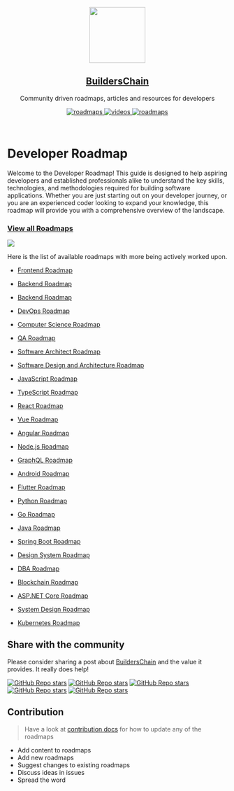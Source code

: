 <p align="center">
  <img src="https://user-images.githubusercontent.com/91731654/219326368-6816e031-8d0d-45bd-9a0c-8c1f12b157ad.png" height="128">
  <h2 align="center"><a href="https://github.com/BuildersChain">BuildersChain</a></h2>
  <p align="center">Community driven roadmaps, articles and resources for developers</p>
  <p align="center">
    <a href="https://github.com/BuildersChain/Developers-Roadmap">
    	<img src="https://img.shields.io/badge/-Roadmaps%20-0a0a0a.svg?style=flat&colorA=0a0a0a" alt="roadmaps" />
    </a>
    <a href="">
    	<img src="https://img.shields.io/badge/-Videos-0a0a0a.svg?style=flat&colorA=0a0a0a" alt="videos" />
    </a>
    <!-- <a href="https://github.com/kamranahmedse/developer-roadmap/tree/0471d44c8fae58b6a36a7c57bba12253916d0249/translations">
    	<img src="https://img.shields.io/badge/-Translations-0a0a0a.svg?style=flat&colorA=0a0a0a" alt="videos" />
    </a> -->
    <a href="">
    	<img src="https://img.shields.io/badge/%E2%9D%A4-YouTube%20Channel-0a0a0a.svg?style=flat&colorA=0a0a0a" alt="roadmaps" />
    </a>
  </p>
</p>

<br>



# Developer Roadmap
Welcome to the Developer Roadmap! This guide is designed to help aspiring developers and established professionals alike to understand the key skills, technologies, and methodologies required for building software applications. Whether you are just starting out on your developer journey, or you are an experienced coder looking to expand your knowledge, this roadmap will provide you with a comprehensive overview of the landscape.


### [View all Roadmaps](https://github.com/BuildersChain/Developers-Roadmap)

![](https://i.imgur.com/waxVImv.png)

Here is the list of available roadmaps with more being actively worked upon.

- [Frontend Roadmap](https://github.com/BuildersChain/Developers-Roadmap/tree/main/Frontend-Developer)

- [Backend Roadmap]()

- [Backend Roadmap](https://github.com/BuildersChain/Developers-Roadmap/tree/main/Backend-Developer)

- [DevOps Roadmap](https://github.com/BuildersChain/Developers-Roadmap/tree/main/DevOps-Roadmap)
- [Computer Science Roadmap]()
- [QA Roadmap]()
- [Software Architect Roadmap]()
- [Software Design and Architecture Roadmap]()
- [JavaScript Roadmap]()
- [TypeScript Roadmap]()
- [React Roadmap]()
- [Vue Roadmap]()
- [Angular Roadmap]()
- [Node.js Roadmap]()
- [GraphQL Roadmap]()
- [Android Roadmap]()
- [Flutter Roadmap](https://github.com/BuildersChain/Developers-Roadmap/blob/main/Frontend-Developer/mobile-developer(Flutter).md)
- [Python Roadmap]()
- [Go Roadmap]()
- [Java Roadmap]()
- [Spring Boot Roadmap]()
- [Design System Roadmap]()
- [DBA Roadmap]()
- [Blockchain Roadmap](https://github.com/BuildersChain/Developers-Roadmap/tree/main/WEB3-Developer)
- [ASP.NET Core Roadmap]()
- [System Design Roadmap]()
- [Kubernetes Roadmap]()


## Share with the community

Please consider sharing a post about [BuildersChain](https://github.com/BuildersChain) and the value it provides. It really does help!

[![GitHub Repo stars](https://img.shields.io/badge/share%20on-reddit-red?logo=reddit)]()
[![GitHub Repo stars](https://img.shields.io/badge/share%20on-hacker%20news-orange?logo=ycombinator)]()
[![GitHub Repo stars](https://img.shields.io/badge/share%20on-twitter-03A9F4?logo=twitter)]()
[![GitHub Repo stars](https://img.shields.io/badge/share%20on-facebook-1976D2?logo=facebook)]()
[![GitHub Repo stars](https://img.shields.io/badge/share%20on-linkedin-3949AB?logo=linkedin)]()


## Contribution

> Have a look at [contribution docs](./contribution.md) for how to update any of the roadmaps

- Add content to roadmaps
- Add new roadmaps
- Suggest changes to existing roadmaps
- Discuss ideas in issues
- Spread the word



<!-- ## Key Skills
The following is a list of essential skills that every developer should possess:

Problem Solving: The ability to break down complex problems into smaller, more manageable parts.

Programming Fundamentals: A solid understanding of basic programming concepts such as data structures, algorithms, and programming languages.

Git & Version Control: Knowledge of Git and version control systems such as GitHub, GitLab, or Bitbucket.

Databases: An understanding of relational databases, NoSQL databases, and data storage solutions.

Web Development: Familiarity with HTML, CSS, JavaScript, and front-end frameworks such as React or Angular.

Back-End Development: Knowledge of server-side technologies such as Node.js, Ruby on Rails, or Django.

Agile Methodologies: Familiarity with Agile software development methodologies such as Scrum or Kanban.

Continuous Integration & Deployment (CI/CD): Knowledge of CI/CD pipelines and how to automate the software delivery process.

Cloud Computing: Understanding of cloud computing platforms such as AWS, GCP, or Azure.

Technologies
The following is a list of popular technologies and tools that are used by developers:

Front-End: React, Angular, Vue.js, HTML, CSS, JavaScript.

Back-End: Node.js, Ruby on Rails, Django, PHP, Java.

Databases: MySQL, MongoDB, PostgreSQL, Oracle, SQL Server.

Git & Version Control: GitHub, GitLab, Bitbucket.

Agile Methodologies: Scrum, Kanban.

CI/CD: Jenkins, Travis CI, CircleCI.

Cloud Computing: AWS, GCP, Azure.

Methodologies
The following is a list of methodologies that are commonly used in software development:

Agile: Agile methodologies prioritize iterative, incremental development and continuous delivery of software.

DevOps: DevOps is a set of practices that seeks to integrate software development and operations, enabling organizations to deliver software faster and with higher quality.

Continuous Integration & Deployment (CI/CD): CI/CD pipelines automate the software delivery process, enabling developers to deliver code changes faster and with greater confidence.

Conclusion
The developer landscape is constantly evolving, and it can be challenging to keep up with the latest technologies, methodologies, and best practices. However, by focusing on the key skills and technologies outlined in this roadmap, you can set yourself up for success as a software developer. Remember to continue learning and exploring new technologies, and always strive to improve your skills and knowledge. Good luck!
 Developers-Roadmap
This repo contains developer path for every tech stack. -->
